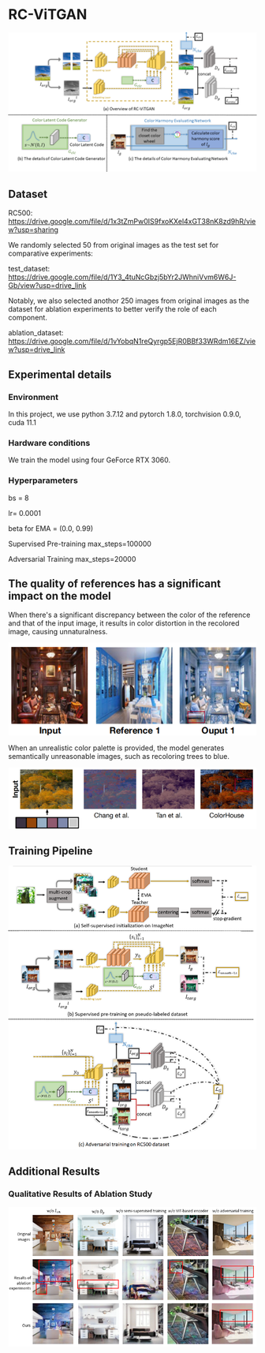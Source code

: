 # RC-ViTGAN
![Overview of RC-ViTGAN](/assets/fig2.png "Overview of RC-ViTGAN")
## Dataset
RC500: https://drive.google.com/file/d/1x3tZmPw0IS9fxoKXel4xGT38nK8zd9hR/view?usp=sharing  

We randomly selected 50 from original images as the test set for comparative experiments:

test_dataset: https://drive.google.com/file/d/1Y3_4tuNcGbzj5bYr2JWhniVvm6W6J-Gb/view?usp=drive_link  

Notably, we also selected anothor 250 images from original images as the dataset for ablation experiments to better verify the role of each component.

ablation_dataset: https://drive.google.com/file/d/1vYobqN1reQyrgp5EjR0BBf33WRdm16EZ/view?usp=drive_link
## Experimental details
### Environment
In this project, we use python 3.7.12 and pytorch 1.8.0, torchvision 0.9.0, cuda 11.1
### Hardware conditions
We train the model using four GeForce RTX 3060. 
### Hyperparameters
bs = 8  

lr= 0.0001  

beta for EMA = (0.0, 0.99)  

Supervised Pre-training max_steps=100000  

Adversarial Training max_steps=20000  
## The quality of references has a significant impact on the model
When there's a significant discrepancy between the color of the reference and that of the input image, it results in color distortion in the recolored image, causing unnaturalness.  

![reference_quality1](/assets/reference_quality1.png "reference_quality1")  

When an unrealistic color palette is provided, the model generates semantically unreasonable images, such as recoloring trees to blue.  

![reference_quality2](/assets/reference_quality2.png "reference_quality2")
## Training Pipeline
![Training Pipeline of RC-ViTGAN](/assets/fig3.png "Training Pipeline of RC-ViTGAN")
## Additional Results
### Qualitative Results of Ablation Study
![Qualitative Results of Ablation Study](/assets/fig6.png "Qualitative Results of Ablation Study")
